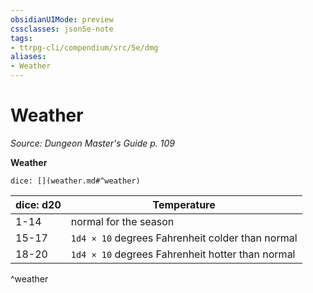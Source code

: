 ```yaml
---
obsidianUIMode: preview
cssclasses: json5e-note
tags:
- ttrpg-cli/compendium/src/5e/dmg
aliases:
- Weather
---
```

# Weather
*Source: Dungeon Master's Guide p. 109* 

**Weather**

`dice: [](weather.md#^weather)`

| dice: d20 | Temperature |
|-----------|-------------|
| 1-14 | normal for the season |
| 15-17 | `1d4 × 10` degrees Fahrenheit colder than normal |
| 18-20 | `1d4 × 10` degrees Fahrenheit hotter than normal |
^weather
